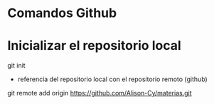 # Comandos Github

# Inicializar el repositorio local

git init 

- referencia del repositorio local con el repositorio remoto (github)

git remote add origin 
https://github.com/Alison-Cy/materias.git